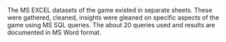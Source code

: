 The MS EXCEL datasets of the game existed in separate sheets. These were gathered, cleaned, insights were gleaned on specific aspects of the game using MS SQL queries. The about 20 queries used and results are documented in MS Word format.
